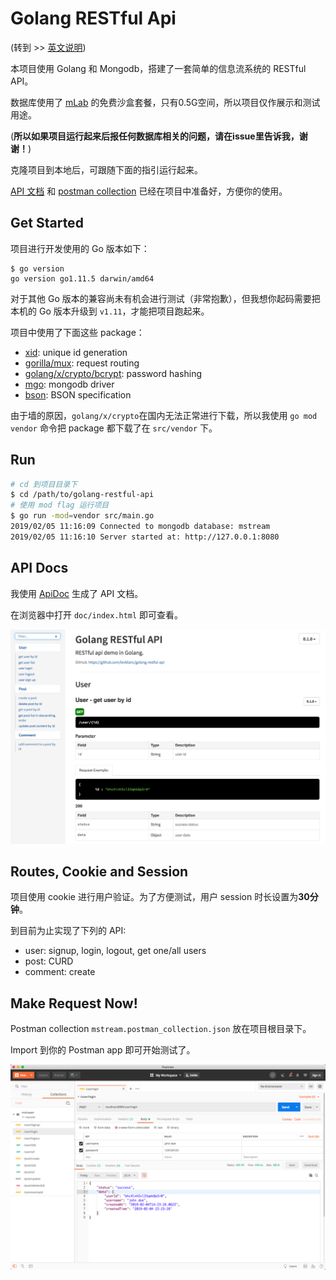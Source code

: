 # Golang RESTful Api

(转到 >> [英文说明](https://github.com/levblanc/golang-restful-api/README.md))

本项目使用 Golang 和 Mongodb，搭建了一套简单的信息流系统的 RESTful API。

数据库使用了 [mLab](https://mlab.com) 的免费沙盒套餐，只有0.5G空间，所以项目仅作展示和测试用途。

(**所以如果项目运行起来后报任何数据库相关的问题，请在issue里告诉我，谢谢！**)

克隆项目到本地后，可跟随下面的指引运行起来。

[API 文档](https://github.com/levblanc/golang-restful-api#api-docs) 和 [postman collection](https://github.com/levblanc/golang-restful-api#make-requests-now) 已经在项目中准备好，方便你的使用。

## Get Started

项目进行开发使用的 Go 版本如下：

```
$ go version
go version go1.11.5 darwin/amd64
```

对于其他 Go 版本的兼容尚未有机会进行测试（非常抱歉），但我想你起码需要把本机的 Go 版本升级到 `v1.11`，才能把项目跑起来。

项目中使用了下面这些 package：

- [xid](https://github.com/rs/xid): unique id generation
- [gorilla/mux](https://github.com/gorilla/mux): request routing
- [golang/x/crypto/bcrypt](https://godoc.org/golang.org/x/crypto/bcrypt): password hashing
- [mgo](https://github.com/globalsign/mgo): mongodb driver
- [bson](https://godoc.org/github.com/globalsign/mgo/bson): BSON specification

由于墙的原因，`golang/x/crypto`在国内无法正常进行下载，所以我使用 `go mod vendor` 命令把 package 都下载了在 `src/vendor` 下。

## Run 
```bash
# cd 到项目目录下
$ cd /path/to/golang-restful-api
# 使用 mod flag 运行项目
$ go run -mod=vendor src/main.go
2019/02/05 11:16:09 Connected to mongodb database: mstream
2019/02/05 11:16:10 Server started at: http://127.0.0.1:8080
```

## API Docs

我使用 [ApiDoc](http://apidocjs.com) 生成了 API 文档。

在浏览器中打开 `doc/index.html` 即可查看。

![api-doc](images/api-doc.png)

## Routes, Cookie and Session

项目使用 cookie 进行用户验证。为了方便测试，用户 session 时长设置为**30分钟**。

到目前为止实现了下列的 API: 

- user: signup, login, logout, get one/all users
- post: CURD
- comment: create

## Make Request Now!

Postman collection `mstream.postman_collection.json` 放在项目根目录下。

Import 到你的 Postman app 即可开始测试了。

![postman](images/postman.png)
